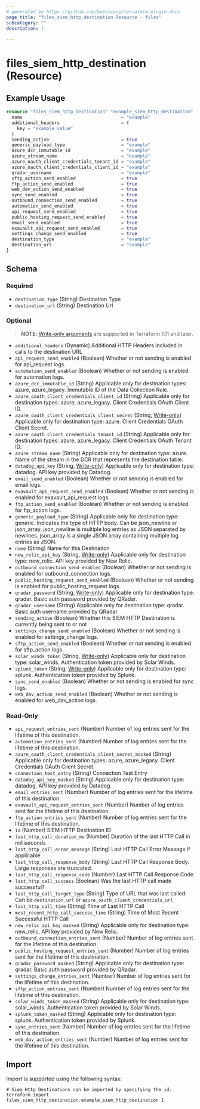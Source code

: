 ```yaml
---
# generated by https://github.com/hashicorp/terraform-plugin-docs
page_title: "files_siem_http_destination Resource - files"
subcategory: ""
description: |-
  
---
```


# files_siem_http_destination (Resource)



## Example Usage

```terraform
resource "files_siem_http_destination" "example_siem_http_destination" {
  name                                     = "example"
  additional_headers                       = {
    key = "example value"
  }
  sending_active                           = true
  generic_payload_type                     = "example"
  azure_dcr_immutable_id                   = "example"
  azure_stream_name                        = "example"
  azure_oauth_client_credentials_tenant_id = "example"
  azure_oauth_client_credentials_client_id = "example"
  qradar_username                          = "example"
  sftp_action_send_enabled                 = true
  ftp_action_send_enabled                  = true
  web_dav_action_send_enabled              = true
  sync_send_enabled                        = true
  outbound_connection_send_enabled         = true
  automation_send_enabled                  = true
  api_request_send_enabled                 = true
  public_hosting_request_send_enabled      = true
  email_send_enabled                       = true
  exavault_api_request_send_enabled        = true
  settings_change_send_enabled             = true
  destination_type                         = "example"
  destination_url                          = "example"
}
```

<!-- schema generated by tfplugindocs -->
## Schema

### Required

- `destination_type` (String) Destination Type
- `destination_url` (String) Destination Url

### Optional

> **NOTE**: [Write-only arguments](https://developer.hashicorp.com/terraform/language/resources/ephemeral#write-only-arguments) are supported in Terraform 1.11 and later.

- `additional_headers` (Dynamic) Additional HTTP Headers included in calls to the destination URL
- `api_request_send_enabled` (Boolean) Whether or not sending is enabled for api_request logs.
- `automation_send_enabled` (Boolean) Whether or not sending is enabled for automation logs.
- `azure_dcr_immutable_id` (String) Applicable only for destination types: azure, azure_legacy. Immutable ID of the Data Collection Rule.
- `azure_oauth_client_credentials_client_id` (String) Applicable only for destination types: azure, azure_legacy. Client Credentials OAuth Client ID.
- `azure_oauth_client_credentials_client_secret` (String, [Write-only](https://developer.hashicorp.com/terraform/language/resources/ephemeral#write-only-arguments)) Applicable only for destination type: azure. Client Credentials OAuth Client Secret.
- `azure_oauth_client_credentials_tenant_id` (String) Applicable only for destination types: azure, azure_legacy. Client Credentials OAuth Tenant ID.
- `azure_stream_name` (String) Applicable only for destination type: azure. Name of the stream in the DCR that represents the destination table.
- `datadog_api_key` (String, [Write-only](https://developer.hashicorp.com/terraform/language/resources/ephemeral#write-only-arguments)) Applicable only for destination type: datadog. API key provided by Datadog.
- `email_send_enabled` (Boolean) Whether or not sending is enabled for email logs.
- `exavault_api_request_send_enabled` (Boolean) Whether or not sending is enabled for exavault_api_request logs.
- `ftp_action_send_enabled` (Boolean) Whether or not sending is enabled for ftp_action logs.
- `generic_payload_type` (String) Applicable only for destination type: generic. Indicates the type of HTTP body. Can be json_newline or json_array. json_newline is multiple log entries as JSON separated by newlines. json_array is a single JSON array containing multiple log entries as JSON.
- `name` (String) Name for this Destination
- `new_relic_api_key` (String, [Write-only](https://developer.hashicorp.com/terraform/language/resources/ephemeral#write-only-arguments)) Applicable only for destination type: new_relic. API key provided by New Relic.
- `outbound_connection_send_enabled` (Boolean) Whether or not sending is enabled for outbound_connection logs.
- `public_hosting_request_send_enabled` (Boolean) Whether or not sending is enabled for public_hosting_request logs.
- `qradar_password` (String, [Write-only](https://developer.hashicorp.com/terraform/language/resources/ephemeral#write-only-arguments)) Applicable only for destination type: qradar. Basic auth password provided by QRadar.
- `qradar_username` (String) Applicable only for destination type: qradar. Basic auth username provided by QRadar.
- `sending_active` (Boolean) Whether this SIEM HTTP Destination is currently being sent to or not
- `settings_change_send_enabled` (Boolean) Whether or not sending is enabled for settings_change logs.
- `sftp_action_send_enabled` (Boolean) Whether or not sending is enabled for sftp_action logs.
- `solar_winds_token` (String, [Write-only](https://developer.hashicorp.com/terraform/language/resources/ephemeral#write-only-arguments)) Applicable only for destination type: solar_winds. Authentication token provided by Solar Winds.
- `splunk_token` (String, [Write-only](https://developer.hashicorp.com/terraform/language/resources/ephemeral#write-only-arguments)) Applicable only for destination type: splunk. Authentication token provided by Splunk.
- `sync_send_enabled` (Boolean) Whether or not sending is enabled for sync logs.
- `web_dav_action_send_enabled` (Boolean) Whether or not sending is enabled for web_dav_action logs.

### Read-Only

- `api_request_entries_sent` (Number) Number of log entries sent for the lifetime of this destination.
- `automation_entries_sent` (Number) Number of log entries sent for the lifetime of this destination.
- `azure_oauth_client_credentials_client_secret_masked` (String) Applicable only for destination types: azure, azure_legacy. Client Credentials OAuth Client Secret.
- `connection_test_entry` (String) Connection Test Entry
- `datadog_api_key_masked` (String) Applicable only for destination type: datadog. API key provided by Datadog.
- `email_entries_sent` (Number) Number of log entries sent for the lifetime of this destination.
- `exavault_api_request_entries_sent` (Number) Number of log entries sent for the lifetime of this destination.
- `ftp_action_entries_sent` (Number) Number of log entries sent for the lifetime of this destination.
- `id` (Number) SIEM HTTP Destination ID
- `last_http_call_duration_ms` (Number) Duration of the last HTTP Call in milliseconds
- `last_http_call_error_message` (String) Last HTTP Call Error Message if applicable
- `last_http_call_response_body` (String) Last HTTP Call Response Body. Large responses are truncated.
- `last_http_call_response_code` (Number) Last HTTP Call Response Code
- `last_http_call_success` (Boolean) Was the last HTTP call made successful?
- `last_http_call_target_type` (String) Type of URL that was last called. Can be `destination_url` or `azure_oauth_client_credentials_url`
- `last_http_call_time` (String) Time of Last HTTP Call
- `most_recent_http_call_success_time` (String) Time of Most Recent Successful HTTP Call
- `new_relic_api_key_masked` (String) Applicable only for destination type: new_relic. API key provided by New Relic.
- `outbound_connection_entries_sent` (Number) Number of log entries sent for the lifetime of this destination.
- `public_hosting_request_entries_sent` (Number) Number of log entries sent for the lifetime of this destination.
- `qradar_password_masked` (String) Applicable only for destination type: qradar. Basic auth password provided by QRadar.
- `settings_change_entries_sent` (Number) Number of log entries sent for the lifetime of this destination.
- `sftp_action_entries_sent` (Number) Number of log entries sent for the lifetime of this destination.
- `solar_winds_token_masked` (String) Applicable only for destination type: solar_winds. Authentication token provided by Solar Winds.
- `splunk_token_masked` (String) Applicable only for destination type: splunk. Authentication token provided by Splunk.
- `sync_entries_sent` (Number) Number of log entries sent for the lifetime of this destination.
- `web_dav_action_entries_sent` (Number) Number of log entries sent for the lifetime of this destination.

## Import

Import is supported using the following syntax:

```shell
# Siem Http Destinations can be imported by specifying the id.
terraform import files_siem_http_destination.example_siem_http_destination 1
```
